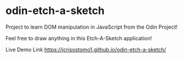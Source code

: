 # odin-etch-a-sketch

Project to learn DOM manipulation in JavaScript from the Odin Project!

Feel free to draw anything in this Etch-A-Sketch application!

Live Demo Link https://jcrisostomo1.github.io/odin-etch-a-sketch/